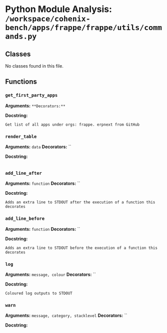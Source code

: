 # Python Module Analysis: `/workspace/cohenix-bench/apps/frappe/frappe/utils/commands.py`

## Classes

No classes found in this file.


## Functions

### `get_first_party_apps`
**Arguments:** ``
**Decorators:** ``

**Docstring:**
```
Get list of all apps under orgs: frappe. erpnext from GitHub
```
### `render_table`
**Arguments:** `data`
**Decorators:** ``

**Docstring:**
```

```
### `add_line_after`
**Arguments:** `function`
**Decorators:** ``

**Docstring:**
```
Adds an extra line to STDOUT after the execution of a function this decorates
```
### `add_line_before`
**Arguments:** `function`
**Decorators:** ``

**Docstring:**
```
Adds an extra line to STDOUT before the execution of a function this decorates
```
### `log`
**Arguments:** `message, colour`
**Decorators:** ``

**Docstring:**
```
Coloured log outputs to STDOUT
```
### `warn`
**Arguments:** `message, category, stacklevel`
**Decorators:** ``

**Docstring:**
```

```

